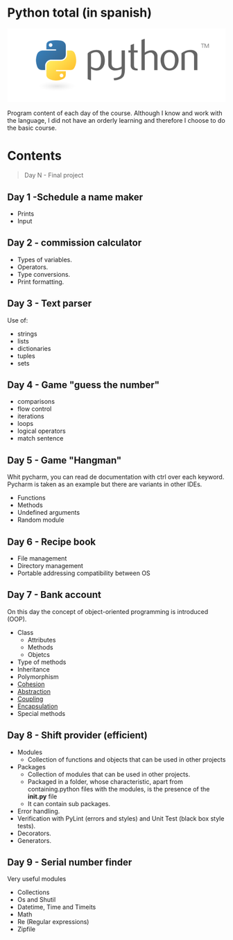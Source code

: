 # Python total (in spanish)

![py](python.jpg)

Program content of each day of the course. 
Although I know and work with the language, I did not have an orderly learning and therefore I choose to do the basic course.

# Contents 
> Day N - Final project

## Day 1 -Schedule a name maker
- Prints 
- Input

## Day 2 - commission calculator
- Types of variables. 
- Operators. 
- Type conversions. 
- Print formatting.

## Day 3 - Text parser
Use of:
- strings
- lists
- dictionaries
- tuples
- sets

## Day 4 - Game "guess the number"
- comparisons
- flow control
- iterations
- loops
- logical operators
- match sentence


## Day 5 - Game "Hangman"
Whit pycharm, you can read de documentation with ctrl over each keyword.
Pycharm is taken as an example but there are variants in other IDEs.

- Functions
- Methods
- Undefined arguments
- Random module

## Day 6 - Recipe book
- File management
- Directory management
- Portable addressing compatibility between OS

## Day 7 - Bank account
On this day the concept of object-oriented programming is introduced (OOP).
- Class
    - Attributes
    - Methods
    - Objetcs
- Type of methods
- Inheritance
- Polymorphism
- [Cohesion](https://escueladirecta-blog.blogspot.com/2021/09/cohesion-pilares-de-la-programacion.html)
- [Abstraction](https://escueladirecta-blog.blogspot.com/2021/10/acoplamiento-pilares-de-la-programacion.html)
- [Coupling](https://escueladirecta-blog.blogspot.com/2021/10/abstraccion-pilares-de-la-programacion.html)
- [Encapsulation](https://escueladirecta-blog.blogspot.com/2021/10/encapsulamiento-pilares-de-la.html)
- Special methods

## Day 8 - Shift provider (efficient)
- Modules
    - Collection of functions and objects that can be used in other projects
- Packages
    - Collection of modules that can be used in other projects.
    - Packaged in a folder, whose characteristic, apart from containing.python files with the modules, is the presence of the **__init__.py** file
    - It can contain sub packages.
- Error handling.
- Verification with PyLint (errors and styles) and Unit Test (black box style tests).
- Decorators.
- Generators.

## Day 9 - Serial number finder
Very useful modules
- Collections
- Os and Shutil
- Datetime, Time and Timeits
- Math
- Re (Regular expressions)
- Zipfile